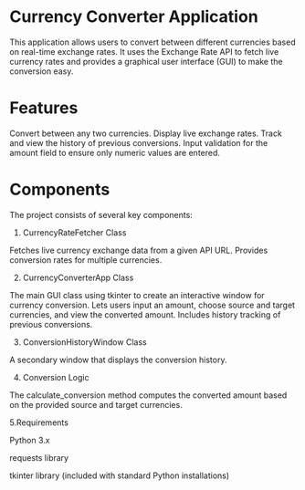 # Currency Converter Application
This application allows users to convert between different currencies based on real-time exchange rates. It uses the Exchange Rate API to fetch live currency rates and provides a graphical user interface (GUI) to make the conversion easy.

# Features
Convert between any two currencies.
Display live exchange rates.
Track and view the history of previous conversions.
Input validation for the amount field to ensure only numeric values are entered.
# Components
The project consists of several key components:

1. CurrencyRateFetcher Class
   
Fetches live currency exchange data from a given API URL.
Provides conversion rates for multiple currencies.

2. CurrencyConverterApp Class
   
The main GUI class using tkinter to create an interactive window for currency conversion.
Lets users input an amount, choose source and target currencies, and view the converted amount.
Includes history tracking of previous conversions.

3. ConversionHistoryWindow Class

A secondary window that displays the conversion history.

4. Conversion Logic
   
The calculate_conversion method computes the converted amount based on the provided source and target currencies.

5.Requirements

Python 3.x

requests library

tkinter library (included with standard Python installations)
